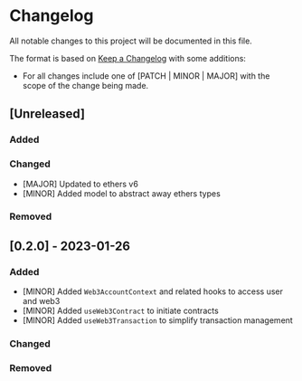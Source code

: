 # Changelog

All notable changes to this project will be documented in this file.

The format is based on [Keep a Changelog](https://keepachangelog.com/en/1.0.0/) with some additions:
- For all changes include one of [PATCH | MINOR | MAJOR] with the scope of the change being made.

## [Unreleased]

### Added

### Changed
- [MAJOR] Updated to ethers v6
- [MINOR] Added model to abstract away ethers types

### Removed

## [0.2.0] - 2023-01-26

### Added
- [MINOR] Added `Web3AccountContext` and related hooks to access user and web3
- [MINOR] Added `useWeb3Contract` to initiate contracts
- [MINOR] Added `useWeb3Transaction` to simplify transaction management

### Changed

### Removed
